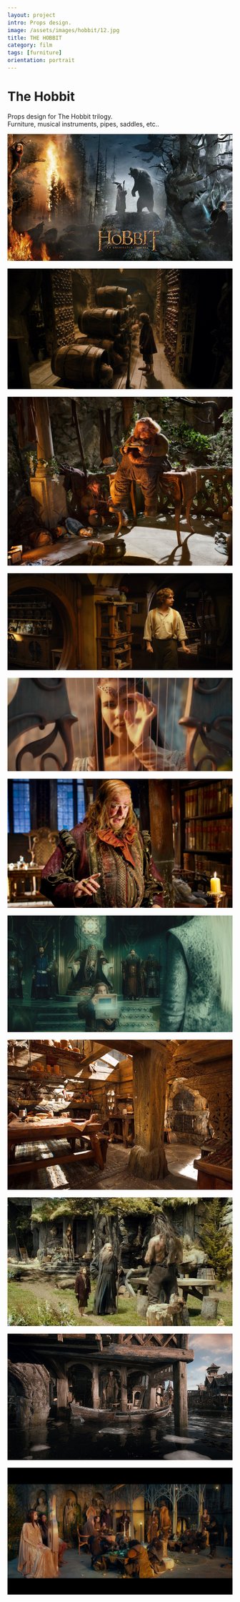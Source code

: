 ```yaml
---
layout: project
intro: Props design.  
image: /assets/images/hobbit/12.jpg
title: THE HOBBIT
category: film
tags: [furniture]
orientation: portrait
---
```


# The Hobbit

Props design for The Hobbit trilogy. <br>
Furniture, musical instruments, pipes, saddles, etc..

![](/assets/images/hobbit/0.jpeg)

![](/assets/images/hobbit/1.jpg)

![](/assets/images/hobbit/2.jpg)

![](/assets/images/hobbit/3.jpg)

![](/assets/images/hobbit/4.jpg)

![](/assets/images/hobbit/6.png)

![](/assets/images/hobbit/7.jpg)

![](/assets/images/hobbit/8.jpg)

![](/assets/images/hobbit/9.jpg)

![](/assets/images/hobbit/10.jpg)

![](/assets/images/hobbit/11.png)




